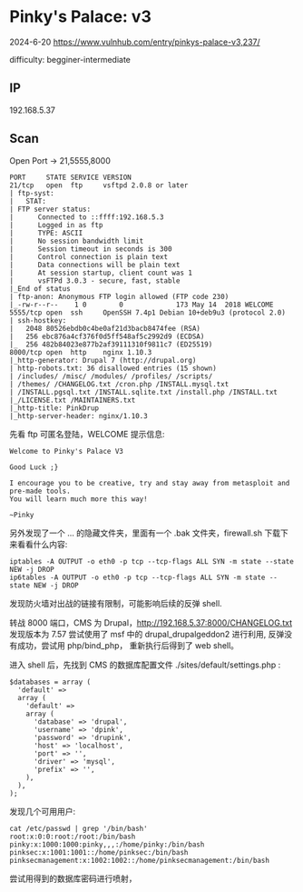 # Pinky's Palace: v3

2024-6-20 https://www.vulnhub.com/entry/pinkys-palace-v3,237/

difficulty: begginer-intermediate

## IP

192.168.5.37

## Scan

Open Port -> 21,5555,8000

```
PORT     STATE SERVICE VERSION
21/tcp   open  ftp     vsftpd 2.0.8 or later
| ftp-syst:
|   STAT:
| FTP server status:
|      Connected to ::ffff:192.168.5.3
|      Logged in as ftp
|      TYPE: ASCII
|      No session bandwidth limit
|      Session timeout in seconds is 300
|      Control connection is plain text
|      Data connections will be plain text
|      At session startup, client count was 1
|      vsFTPd 3.0.3 - secure, fast, stable
|_End of status
| ftp-anon: Anonymous FTP login allowed (FTP code 230)
|_-rw-r--r--    1 0        0             173 May 14  2018 WELCOME
5555/tcp open  ssh     OpenSSH 7.4p1 Debian 10+deb9u3 (protocol 2.0)
| ssh-hostkey:
|   2048 80526ebdb0c4be0af21d3bacb8474fee (RSA)
|   256 ebc876a4cf376f0d5ff548af5c2992d9 (ECDSA)
|_  256 482b84023e877b2af39111310f9811c7 (ED25519)
8000/tcp open  http    nginx 1.10.3
|_http-generator: Drupal 7 (http://drupal.org)
| http-robots.txt: 36 disallowed entries (15 shown)
| /includes/ /misc/ /modules/ /profiles/ /scripts/
| /themes/ /CHANGELOG.txt /cron.php /INSTALL.mysql.txt
| /INSTALL.pgsql.txt /INSTALL.sqlite.txt /install.php /INSTALL.txt
|_/LICENSE.txt /MAINTAINERS.txt
|_http-title: PinkDrup
|_http-server-header: nginx/1.10.3
```

先看 ftp 可匿名登陆，WELCOME 提示信息:

```
Welcome to Pinky's Palace V3

Good Luck ;}

I encourage you to be creative, try and stay away from metasploit and pre-made tools.
You will learn much more this way!

~Pinky
```

另外发现了一个 ... 的隐藏文件夹，里面有一个 .bak 文件夹，firewall.sh 下载下来看看什么内容:

```
iptables -A OUTPUT -o eth0 -p tcp --tcp-flags ALL SYN -m state --state NEW -j DROP
ip6tables -A OUTPUT -o eth0 -p tcp --tcp-flags ALL SYN -m state --state NEW -j DROP
```

发现防火墙对出战的链接有限制，可能影响后续的反弹 shell.

转战 8000 端口，CMS 为 Drupal，http://192.168.5.37:8000/CHANGELOG.txt 发现版本为 7.57 尝试使用了 msf 中的 drupal_drupalgeddon2 进行利用, 反弹没有成功，尝试用 php/bind_php， 重新执行后得到了 web shell。

进入 shell 后，先找到 CMS 的数据库配置文件 ./sites/default/settings.php :

```
$databases = array (
  'default' =>
  array (
    'default' =>
    array (
      'database' => 'drupal',
      'username' => 'dpink',
      'password' => 'drupink',
      'host' => 'localhost',
      'port' => '',
      'driver' => 'mysql',
      'prefix' => '',
    ),
  ),
);
```

发现几个可用用户:

```
cat /etc/passwd | grep '/bin/bash'
root:x:0:0:root:/root:/bin/bash
pinky:x:1000:1000:pinky,,,:/home/pinky:/bin/bash
pinksec:x:1001:1001::/home/pinksec:/bin/bash
pinksecmanagement:x:1002:1002::/home/pinksecmanagement:/bin/bash
```

尝试用得到的数据库密码进行喷射，

